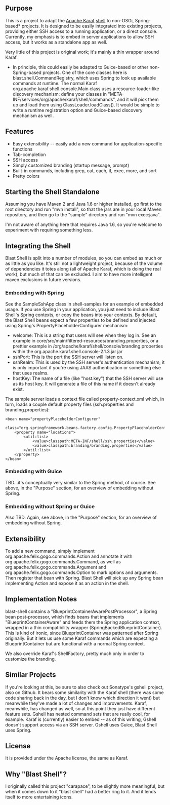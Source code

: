 Purpose
-------

This is a project to adapt the [Apache Karaf][karaf] [shell][karaf-shell] to non-OSGi, Spring-based* projects.
It is designed to be easily integrated into existing projects, providing either SSH access to a running application, 
or a direct console. Currently, my emphasis is to embed in server applications to allow SSH access, but it works as a
standalone app as well.

Very little of this project is original work; it's mainly a thin wrapper around Karaf.

* In principle, this could easily be adapted to Guice-based or other non-Spring-based projects. One of the core classes
here is blast.shell.CommandRegistry, which uses Spring to look up available commands at runtime. The normal Karaf
org.apache.karaf.shell.console.Main class uses a resource-loader-like discovery mechanism: define your classes in
"META-INF/services/org/apache/karaf/shell/commands", and it will pick them up and load them using ClassLoader.loadClass().
It would be simple to write a runtime registration option and Guice-based discovery mechanism as well.

Features
--------

* Easy extensibility -- easily add a new command for application-specific functions
* Tab-completion
* SSH access
* Simply customized branding (startup message, prompt)
* Built-in commands, including grep, cat, each, if, exec, more, and sort
* Pretty colors


[karaf]: http://felix.apache.org/site/apache-felix-karaf.html
[karaf-shell]: http://felix.apache.org/site/41-console-and-commands.html


Starting the Shell Standalone
-----------------------------

Assuming you have Maven 2 and Java 1.6 or higher installed, go first to the root directory and run "mvn install", so that the jars are in your local Maven repository, and then go to the "sample" directory and run "mvn exec:java".

I'm not aware of anything here that requires Java 1.6, so you're welcome to experiment with requiring something less.

Integrating the Shell
--------------------

Blast Shell is split into a number of modules, so you can embed as much or as little as you like. It's still not a lightweight
project, because of the volume of dependencies it totes along (all of Apache Karaf, which is doing the real work), but
much of that can be excluded.  I aim to have more intelligent maven exclusions in future versions.

### Embedding with Spring

See the SampleSshApp class in shell-samples for an example of embedded usage.  If you use Spring in your application,
you just need to include Blast Shell's Spring contexts, or copy the beans into your contexts.
By default, the Blast Shell beans expect a few properties to be defined and injected using Spring's PropertyPlaceholderConfigurer mechanism:

* welcome:  This is a string that users will see when they log in.  See an example in core/src/main/filtered-resources/branding.properties, or a prettier example in /org/apache/karaf/shell/console/branding.properties within the org.apache.karaf.shell.console-2.1.3.jar jar
* sshPort:  This is the port the SSH server will listen on.
* sshRealm:  This is used by the SSH server's authentication mechanism; it is only important if you're using JAAS authentication or something else that uses realms.
* hostKey:  The name of a file (like "host.key") that the SSH server will use as its host key.  It will generate a file of this name if it doesn't already exist.

The sample server loads a context file called property-context.xml which, in turn, loads a couple default property files (ssh.properties and branding.properties):

    <bean name="propertyPlaceholderConfigurer"
          class="org.springframework.beans.factory.config.PropertyPlaceholderConfigurer">
        <property name="locations">
            <util:list>
                <value>classpath:META-INF/shell/ssh.properties</value>
                <value>classpath:branding/branding.properties</value>
            </util:list>
        </property>
    </bean>

### Embedding with Guice
TBD...it's conceptually very similar to the Spring method, of course.
See above, in the "Purpose" section, for an overview of embedding without Spring.

### Embedding without Spring or Guice
Also TBD.  Again, see above, in the "Purpose" section, for an overview of embedding without Spring.


Extensibility
-------------
To add a new command, simply implement org.apache.felix.gogo.commands.Action and annotate it with org.apache.felix.gogo.commands.Command, as well as org.apache.felix.gogo.commands.Argument and org.apache.felix.gogo.commands.Option to mark options and arguments. 
Then register that bean with Spring.  Blast Shell will pick up any Spring bean implementing Action and expose it as an
action in the shell.


Implementation Notes
--------------------

blast-shell contains a "BlueprintContainerAwarePostProcessor", a Spring bean post-processor, which finds beans that implements
"BlueprintContainerAware" and feeds them the Spring application context, wrapped in a thin compatibility wrapper (SpringBackedBlueprintContainer).
This is kind of ironic, since BlueprintContainer was patterned after Spring originally. But it lets us use some Karaf
commands which are expecting a BlueprintContainer but are functional with a normal Spring context.

We also override Karaf's ShellFactory, pretty much only in order to customize the branding.


Similar Projects
----------------
If you're looking at this, be sure to also check out Sonatype's gshell project, also on Github. It bears some similarity
with the Karaf shell (there was some code sharing back in the day, but I don't know which direction it went) but meanwhile
they've made a lot of changes and improvements. Karaf, meanwhile, has changed as well, so at this point they just have
different feature sets.  Gshell has nested command sets that are really cool, for example. Karaf is (currently) easier to
embed -- as of this writing, Gshell doesn't support access via an SSH server. Gshell uses Guice, Blast Shell uses Spring.


License
-------

It is provided under the Apache license, the same as Karaf.

Why "Blast Shell"? 
------------------

I originally called this project "carapace", to be slightly more meaningful, but when it comes down to it "blast shell" had a better ring to it. And it lends itself to more entertaining icons. 

